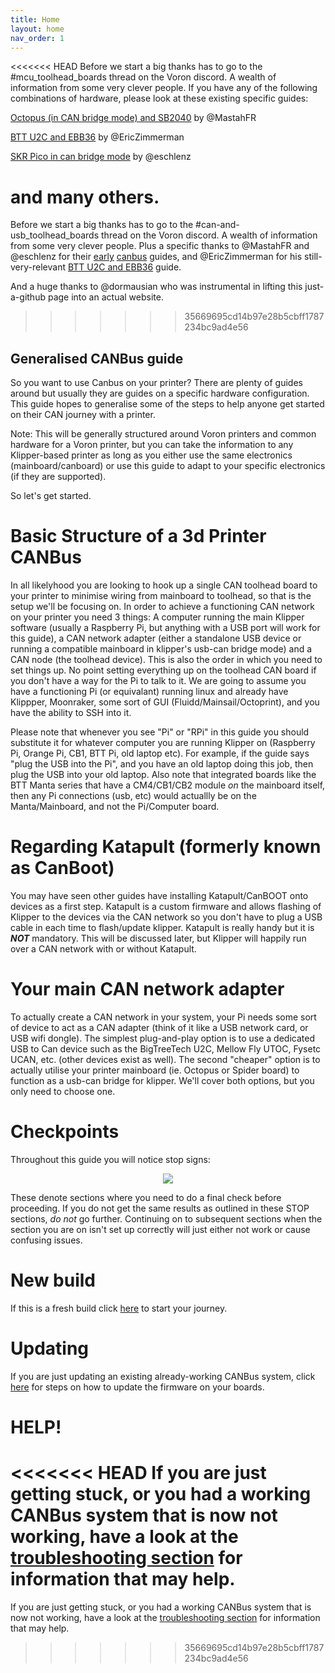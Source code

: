 ```yaml
---
title: Home
layout: home
nav_order: 1
---
```



<<<<<<< HEAD
Before we start a big thanks has to go to the #mcu_toolhead_boards thread on the Voron discord. A wealth of information from some very clever people.
If you have any of the following combinations of hardware, please look at these existing specific guides:

[Octopus (in CAN bridge mode) and SB2040](https://github.com/akhamar/voron_canbus_octopus_sb2040) by @MastahFR

[BTT U2C and EBB36](https://github.com/EricZimmerman/VoronTools/blob/main/EBB_CAN.md) by @EricZimmerman

[SKR Pico in can bridge mode](https://github.com/eschlenz/3D-Printing-Public/blob/main/skr_pico_canboot_canbus.md) by @eschlenz

and many others.
=======
Before we start a big thanks has to go to the #can-and-usb_toolhead_boards thread on the Voron discord. A wealth of information from some very clever people.
Plus a specific thanks to @MastahFR and @eschlenz for their [early](https://github.com/akhamar/voron_canbus_octopus_sb2040) [canbus](https://github.com/eschlenz/3D-Printing-Public/blob/main/skr_pico_canboot_canbus.md) guides, and @EricZimmerman for his still-very-relevant [BTT U2C and EBB36](https://github.com/EricZimmerman/VoronTools/blob/main/EBB_CAN.md) guide.

And a huge thanks to @dormausian who was instrumental in lifting this just-a-github page into an actual website.
>>>>>>> 35669695cd14b97e28b5cbff1787234bc9ad4e56

## Generalised CANBus guide

So you want to use Canbus on your printer? There are plenty of guides around but usually they are guides on a specific hardware configuration. This guide hopes to generalise some of the steps to help anyone get started on their CAN journey with a printer.

Note: This will be generally structured around Voron printers and common hardware for a Voron printer, but you can take the information to any Klipper-based printer as long as you either use the same electronics (mainboard/canboard) or use this guide to adapt to your specific electronics (if they are supported).

So let's get started.


# Basic Structure of a 3d Printer CANBus

In all likelyhood you are looking to hook up a single CAN toolhead board to your printer to minimise wiring from mainboard to toolhead, so that is the setup we'll be focusing on.
In order to achieve a functioning CAN network on your printer you need 3 things: A computer running the main Klipper software (usually a Raspberry Pi, but anything with a USB port will work for this guide), a CAN network adapter (either a standalone USB device or running a compatible mainboard in klipper's usb-can bridge mode) and a CAN node (the toolhead device). This is also the order in which you need to set things up. No point setting everything up on the toolhead CAN board if you don't have a way for the Pi to talk to it.
We are going to assume you have a functioning Pi (or equivalant) running linux and already have Klippper, Moonraker, some sort of GUI (Fluidd/Mainsail/Octoprint), and you have the ability to SSH into it.

Please note that whenever you see "Pi" or "RPi" in this guide you should substitute it for whatever computer you are running Klipper on (Raspberry Pi, Orange Pi, CB1, BTT Pi, old laptop etc). For example, if the guide says "plug the USB into the Pi", and you have an old laptop doing this job, then plug the USB into your old laptop.
Also note that integrated boards like the BTT Manta series that have a CM4/CB1/CB2 module *on* the mainboard itself, then any Pi connections (usb, etc) would actuallly be on the Manta/Mainboard, and not the Pi/Computer board.

# Regarding Katapult (formerly known as CanBoot)

You may have seen other guides have installing Katapult/CanBOOT onto devices as a first step. Katapult is a custom firmware and allows flashing of Klipper to the devices via the CAN network so you don't have to plug a USB cable in each time to flash/update klipper. Katapult is really handy but it is ***NOT*** mandatory. This will be discussed later, but Klipper will happily run over a CAN network with or without Katapult.


#  Your main CAN network adapter

To actually create a CAN network in your system, your Pi needs some sort of device to act as a CAN adapter (think of it like a USB network card, or USB wifi dongle). The simplest plug-and-play option is to use a dedicated USB to Can device such as the BigTreeTech U2C, Mellow Fly UTOC, Fysetc UCAN, etc. (other devices exist as well). The second "cheaper" option is to actually utilise your printer mainboard (ie. Octopus or Spider board) to function as a usb-can bridge for klipper. We'll cover both options, but you only need to choose one.


# Checkpoints

Throughout this guide you will notice stop signs:

<p align="center">
  <img src="https://github.com/Esoterical/voron_canbus/assets/124253477/36065239-009c-4195-8e13-a43959acac7b" />
</p>

These denote sections where you need to do a final check before proceeding. If you do not get the same results as outlined in these STOP sections, *do not* go further. Continuing on to subsequent sections when the section you are on isn't set up correctly will just either not work or cause confusing issues.


# New build

If this is a fresh build click [here](./Getting_Started.md) to start your journey.

# Updating

If you are just updating an existing already-working CANBus system, click [here](./Updating.md) for steps on how to update the firmware on your boards.

# HELP!

<<<<<<< HEAD
If you are just getting stuck, or you had a working CANBus system that is now not working, have a look at the [troubleshooting section](./troubleshooting) for information that may help.
=======
If you are just getting stuck, or you had a working CANBus system that is now not working, have a look at the [troubleshooting section](./troubleshooting.md) for information that may help.
>>>>>>> 35669695cd14b97e28b5cbff1787234bc9ad4e56




